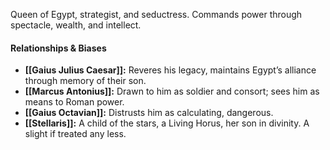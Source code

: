 Queen of Egypt, strategist, and seductress. Commands power through spectacle, wealth, and intellect.

#### Relationships & Biases

- **[[Gaius Julius Caesar]]:** Reveres his legacy, maintains Egypt’s alliance through memory of their son.
- **[[Marcus Antonius]]:** Drawn to him as soldier and consort; sees him as means to Roman power.
- **[[Gaius Octavian]]:** Distrusts him as calculating, dangerous.
- **[[Stellaris]]:** A child of the stars, a Living Horus, her son in divinity. A slight if treated any less.